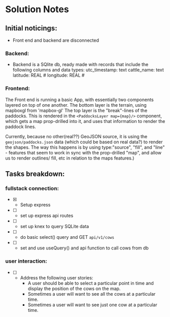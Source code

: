 # Solution Notes

## Initial noticings: 
- Front end and backend are disconnected

### Backend: 
- Backend is a SQlite db, ready made with records that include the following columns and data types: 
utc_timestamp: text 
cattle_name: text 
latitude: REAL # 
longitude: REAL # 

### Frontend: 
The Front end is running a basic App, with essentially two components layered on top of one another. The bottom layer is the terrain, using mapboxgl from 'mapbox-gl' 
The top layer is the "break"-lines of the paddocks. This is rendered in the `<PaddocksLayer map={map}/>` component, which gets a map prop-drilled into it, and uses that information to render the paddock lines. 

Currently, because no other(real??) GeoJSON source, it is using the `geojson/paddocks.json` data (which could be based on real data?) to render the shapes. The way this happens is by using type:"source", "fill", and "line" - features that seem to work in sync with the prop-drilled "map", and allow us to render outlines/ fill, etc in relation to the maps features.)

## Tasks breakdown: 

### fullstack connection: 
- [X] - Setup express
- [ ] - set up express api routes 
- [ ] -  set up knex to query SQLite data 
- [ ] - do basic select() query and GET `api/v1/cows` 
- [ ] - set and use useQuery() and api function to call cows from db 

### user interaction:  
- [ ] - Address the following user stories: 
    - A user should be able to select a particular point in time and display the position of the cows on the map. 
    - Sometimes a user will want to see all the cows at a particular time. 
    - Sometimes a user will want to see just one cow at a particular time. 

